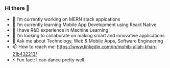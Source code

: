 ### Hi there 👋

- 🔭 I’m currently working on MERN stack appications
- 🌱 I’m currently learning Mobile App Development using React Native
- :punch: I have R&D experience in Machine Learning
- 👯 I’m looking to collaborate on making smart and innovative applications
- 💬 Ask me about Technology, Web & Mobile Apps, Software Engineering
- 📫 How to reach me: https://www.linkedin.com/in/mohib-ullah-khan-21b432213/
- ⚡ Fun fact: I can dance pretty well
